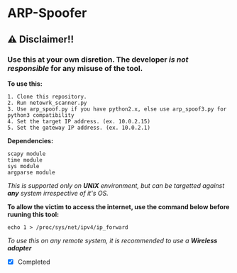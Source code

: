 # ARP-Spoofer

## ⚠ Disclaimer!!

### Use this at your own disretion. The developer *is not responsible* for any misuse of the tool.


**To use this:**

    1. Clone this repository.
    2. Run netowrk_scanner.py
    3. Use arp_spoof.py if you have python2.x, else use arp_spoof3.py for python3 compatibility
    4. Set the target IP address. (ex. 10.0.2.15)
    5. Set the gateway IP address. (ex. 10.0.2.1)

**Dependencies:**

    scapy module
    time module
    sys module
    argparse module
    

*This is supported only on **UNIX** environment, but can be targetted against **any** system irrespective of it's OS.*

**To allow the victim to access the internet, use the command below before ruuning this tool:**

    echo 1 > /proc/sys/net/ipv4/ip_forward

*To use this on any remote system, it is recommended to use a **Wireless adapter***

- [x] Completed
